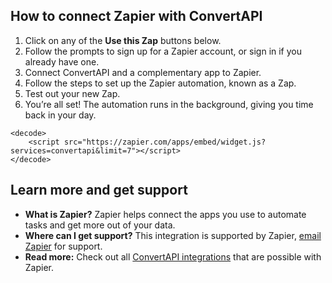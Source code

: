 ## How to connect Zapier with ConvertAPI

1. Click on any of the **Use this Zap** buttons below.
2. Follow the prompts to sign up for a Zapier account, or sign in if you already have one.
3. Connect ConvertAPI and a complementary app to Zapier.
4. Follow the steps to set up the Zapier automation, known as a Zap.
5. Test out your new Zap.
6. You’re all set! The automation runs in the background, giving you time back in your day.

```
<decode>
    <script src="https://zapier.com/apps/embed/widget.js?services=convertapi&limit=7"></script>
</decode>
```

## Learn more and get support

- **What is Zapier?** Zapier helps connect the apps you use to automate tasks and get more out of your data.
- **Where can I get support?** This integration is supported by Zapier, [email Zapier](mailto:contact@zapier.com) for support.
- **Read more:**  Check out all [ConvertAPI integrations](http://zapier.com/zapbook/convertapi/) that are possible with Zapier.
